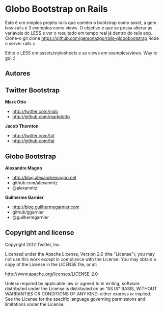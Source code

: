 Globo Bootstrap on Rails
========================

Este é um simples projeto rails que contém o bootstrap como asset, a gem less-rails e 3 exemplos como views. O objetivo é que se possa alterar as variáveis do LESS e ver o resultado em tempo real já dentro do rails app. 
Clone-o
	git clone https://github.com/gersonazgo/rails-globobootstrap
Rode o server
	rails s

Edite o LESS em assets/stylesheets e as views em examples/views. 
Way to go! :)


Autores
-------

## Twitter Bootstrap

**Mark Otto**

+ http://twitter.com/mdo
+ http://github.com/markdotto

**Jacob Thornton**

+ http://twitter.com/fat
+ http://github.com/fat

## Globo Bootstrap

**Alexandre Magno**

+ http://blog.alexandremagno.net
+ github.com/alexanmtz
+ @alexanmtz

**Guilherme Garnier**

+ http://blog.guilhermegarnier.com
+ github/ggarnier
+ @guilhermgarnier

##

Copyright and license
---------------------

Copyright 2012 Twitter, Inc.

Licensed under the Apache License, Version 2.0 (the "License");
you may not use this work except in compliance with the License.
You may obtain a copy of the License in the LICENSE file, or at:

   http://www.apache.org/licenses/LICENSE-2.0

Unless required by applicable law or agreed to in writing, software
distributed under the License is distributed on an "AS IS" BASIS,
WITHOUT WARRANTIES OR CONDITIONS OF ANY KIND, either express or implied.
See the License for the specific language governing permissions and
limitations under the License.
